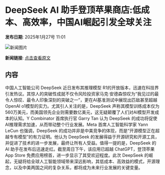 # DeepSeek AI 助手登顶苹果商店:低成本、高效率，中国AI崛起引发全球关注

**发布日期**: 2025年1月27号 11:01

![新闻图片](https://pic.chinaz.com/picmap/202310250959077312_3.jpg)

**新闻链接**: [点击查看原文](https://www.aibase.com/zh/news/15029)

## 内容

中国人工智能公司 DeepSeek 近日发布其推理模型 R1的开放版本，迅速在科技界引发热议。其惊人的突破性成就不仅令风险投资家马克·安德森惊叹为“我见过的最令人惊叹、最令人印象深刻的突破之一”，更在AI基准测试中展现出匹敌甚至超越 OpenAI o1模型的实力。尤其引人关注的是，DeepSeek 声称其模型训练成本仅为560万美元，而美国领先企业则需要数亿美元，这无疑颠覆了人们对AI模型开发成本的认知。Y Combinator 首席执行官 Garry Tan 认为 DeepSeek 的成功将促使AI推理需求加速，从而带动整个行业发展。Meta 首席人工智能科学家 Yann LeCun 也强调，DeepSeek 的成功并非是中美竞争的体现，而是“开源模型正在超越专有模型”的有力证明。他认为 DeepSeek 的发展得益于开源研究和开源工具，并促进了技术的进一步发展，最终让所有人受益。值得一提的是，DeepSeek 的 AI 助手在发布后迅速走红。截至周日下午，该应用已超越 ChatGPT，登顶苹果 App Store 免费应用榜首，进一步显示了其受欢迎程度。此次 DeepSeek 的崛起，无疑将给全球人工智能领域带来深远影响，其低成本、高效益的模式，开源理念，以及中美两国之间的复杂关系，都将成为未来行业发展的关键变量。
